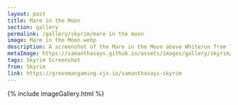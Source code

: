 ```yaml
---
layout: post
title: Mare in the Moon
section: gallery
permalink: /gallery/skyrim/mare in the moon
image: Mare in the Moon.webp
description: A screenshot of the Mare in the Moon above Whiterun from The Elder Scrolls V&#58; Skyrim, taken by Samantha Says.
metaImage: https://samanthasays.github.io/assets/images/gallery/skyrim/Mare in the Moon.webp
tags: Skyrim Screenshot
from: Skyrim
link: https://greenmangaming.sjv.io/samanthasays-skyrim
---
```

{% include imageGallery.html %}